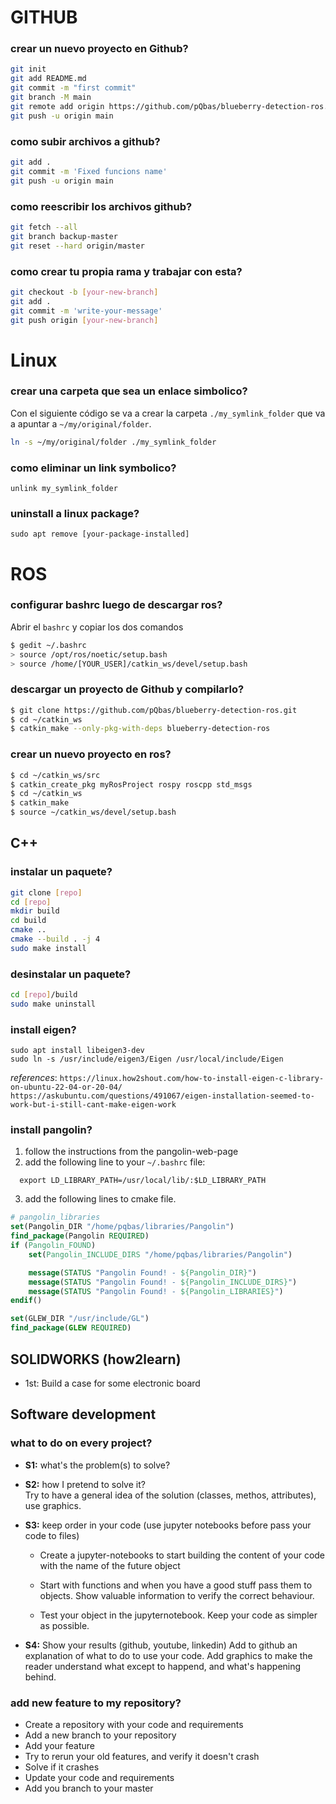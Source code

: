 # GITHUB

### crear un nuevo proyecto en Github?

```bash
git init
git add README.md
git commit -m "first commit"
git branch -M main
git remote add origin https://github.com/pQbas/blueberry-detection-ros.git
git push -u origin main
```

### como subir archivos a github?
```bash
git add . 
git commit -m 'Fixed funcions name' 
git push -u origin main
```

### como reescribir los archivos github?
```bash
git fetch --all
git branch backup-master
git reset --hard origin/master
```

### como crear tu propia rama y trabajar con esta?
```bash
git checkout -b [your-new-branch]
git add .
git commit -m 'write-your-message'
git push origin [your-new-branch]
```


# Linux
### crear una carpeta que sea un enlace simbolico?
Con el siguiente código se va a crear la carpeta `./my_symlink_folder` que va a apuntar a `~/my/original/folder`. 

```bash
ln -s ~/my/original/folder ./my_symlink_folder
```

### como eliminar un link symbolico?
```
unlink my_symlink_folder
```


### uninstall a linux package?
```
sudo apt remove [your-package-installed]
```


# ROS

### configurar bashrc luego de descargar ros?

Abrir el `bashrc` y copiar los dos comandos

```bash
$ gedit ~/.bashrc
> source /opt/ros/noetic/setup.bash
> source /home/[YOUR_USER]/catkin_ws/devel/setup.bash
```

### descargar un proyecto de Github y compilarlo?
```bash
$ git clone https://github.com/pQbas/blueberry-detection-ros.git
$ cd ~/catkin_ws
$ catkin_make --only-pkg-with-deps blueberry-detection-ros
```
### crear un nuevo proyecto en ros?
```bash
$ cd ~/catkin_ws/src
$ catkin_create_pkg myRosProject rospy roscpp std_msgs
$ cd ~/catkin_ws
$ catkin_make
$ source ~/catkin_ws/devel/setup.bash
```

## C++

### instalar un paquete?
```bash
git clone [repo]
cd [repo]
mkdir build
cd build
cmake ..
cmake --build . -j 4
sudo make install
```

### desinstalar un paquete?
```bash
cd [repo]/build
sudo make uninstall
```

### install eigen?
```
sudo apt install libeigen3-dev
sudo ln -s /usr/include/eigen3/Eigen /usr/local/include/Eigen
```

*references*:
    `https://linux.how2shout.com/how-to-install-eigen-c-library-on-ubuntu-22-04-or-20-04/`
    `https://askubuntu.com/questions/491067/eigen-installation-seemed-to-work-but-i-still-cant-make-eigen-work`


### install pangolin?
1. follow the instructions from the pangolin-web-page
2. add the following line to your `~/.bashrc` file:
```
  export LD_LIBRARY_PATH=/usr/local/lib/:$LD_LIBRARY_PATH
```
3. add the following lines to cmake file.
```cmake
# pangolin_libraries
set(Pangolin_DIR "/home/pqbas/libraries/Pangolin")
find_package(Pangolin REQUIRED)
if (Pangolin_FOUND)
    set(Pangolin_INCLUDE_DIRS "/home/pqbas/libraries/Pangolin")

    message(STATUS "Pangolin Found! - ${Pangolin_DIR}")
    message(STATUS "Pangolin Found! - ${Pangolin_INCLUDE_DIRS}")
    message(STATUS "Pangolin Found! - ${Pangolin_LIBRARIES}")
endif()

set(GLEW_DIR "/usr/include/GL")
find_package(GLEW REQUIRED)
```



## SOLIDWORKS (how2learn)

-  1st: Build a case for some electronic board

## Software development


### what to do on every project?
- **S1:** what's the problem(s) to solve?

- **S2:** how I pretend to solve it?  <br>
  Try to have a general idea of the solution (classes, methos, attributes), use graphics.

- **S3:** keep order in your code (use jupyter notebooks before pass your code to files) <br>
  
  - Create a jupyter-notebooks to start building the content of your code with the name of the future object
  
  - Start with functions and when you have a good stuff pass them to objects. Show valuable information to verify the correct behaviour.
  
  - Test your object in the jupyternotebook. Keep your code as simpler as possible.

  
- **S4:** Show your results (github, youtube, linkedin)
  Add to github an explanation of what to do to use your code. Add graphics to make the reader understand what except to happend, and what's happening behind. 


### add new feature to my repository?
- Create a repository with your code and requirements
- Add a new branch to your repository
- Add your feature
- Try to rerun your old features, and verify it doesn't crash
- Solve if it crashes
- Update your code and requirements
- Add you branch to your master

